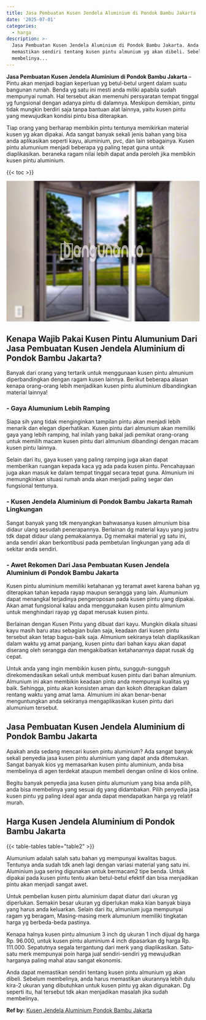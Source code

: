 ```yaml
---
title: Jasa Pembuatan Kusen Jendela Aluminium di Pondok Bambu Jakarta
date: '2025-07-01'
categories:
  - harga
description: >-
  Jasa Pembuatan Kusen Jendela Aluminium di Pondok Bambu Jakarta. Anda dapat
  memastikan sendiri tentang kusen pintu almunium yg akan dibeli. Sebelum
  membelinya...
---
```


**Jasa Pembuatan Kusen Jendela Aluminium di Pondok Bambu Jakarta** – Pintu akan menjadi bagian keperluan yg betul-betul urgent dalam suatu bangunan rumah. Benda yg satu ini mesti anda miliki apabila sudah mempunyai rumah. Hal tersebut akan memenuhi persyaratan tempat tinggal yg fungsional dengan adanya pintu di dalamnya. Meskipun demikian, pintu tidak mungkin berdiri saja tanpa bantuan alat lainnya, yaitu kusen pintu yang mewujudkan kondisi pintu bisa diterapkan.

Tiap orang yang berharap membikin pintu tentunya memikirkan material kusen yg akan dipakai. Ada sangat banyak sekali jenis bahan yang bisa anda aplikasikan seperti kayu, aluminium, pvc, dan lain sebagainya. Kusen pintu alumunium menjadi beberapa yg paling tepat guna untuk diaplikasikan. beraneka ragam nilai lebih dapat anda peroleh jika membikin kusen pintu aluminium.

{{< toc >}}

![Jasa Pembuatan Kusen Jendela Aluminium di Pondok Bambu Jakarta](/images/harga-kusen-jendela-alumunium-03.png)

## Kenapa Wajib Pakai Kusen Pintu Alumunium Dari Jasa Pembuatan Kusen Jendela Aluminium di Pondok Bambu Jakarta?

Banyak dari orang yang tertarik untuk menggunaan kusen pintu almunium diperbandingkan dengan ragam kusen lainnya. Berikut beberapa alasan kenapa orang-orang lebih menjadikan kusen pintu aluminium dibandingkan material lainnya!

### \- Gaya Alumunium Lebih Ramping

Siapa sih yang tidak menginginkan tampilan pintu akan menjadi lebih menarik dan elegan diperhatikan. Kusen pintu dari almunium akan memiliki gaya yang lebih ramping, hal inilah yang bakal jadi pemikat orang-orang untuk memilih macam kusen pintu dari almunium dibandingi dengan macam kusen pintu lainnya.

Selain dari itu, gaya kusen yang paling ramping juga akan dapat memberikan ruangan kepada kaca yg ada pada kusen pintu. Pencahayaan juga akan masuk ke dalam tempat tinggal secara tepat guna. Almunium ini memungkinkan situasi rumah anda akan menjadi paling segar dan fungsional tentunya.

### \- Kusen Jendela Aluminium di Pondok Bambu Jakarta Ramah Lingkungan

Sangat banyak yang tdk menyangkan bahwasanya kusen almunium bisa didaur ulang sesudah penerapannya. Berlainan dg material kayu yang justru tdk dapat didaur ulang pemakaiannya. Dg memakai material yg satu ini, anda sendiri akan berkontibusi pada pembetulan lingkungan yang ada di sekitar anda sendiri.

### \- Awet Rekomen Dari Jasa Pembuatan Kusen Jendela Aluminium di Pondok Bambu Jakarta

Kusen pintu aluminium memiliki ketahanan yg teramat awet karena bahan yg diterapkan tahan kepada rayap maupun serangga yang lain. Alumunium dapat menangkal terjadinya pengeroposan pada kusen pintu yang dipakai. Akan amat fungsional kalau anda menggunakan kusen pintu almunium untuk menghindari rayap yg dapat merusak kusen pintu.

Berlainan dengan Kusen Pintu yang dibuat dari kayu. Mungkin dikala situasi kayu masih baru atau sebagian bulan saja, keadaan dari kusen pintu tersebut akan tetap bagus-baik saja. Almunium sekiranya telah diaplikasikan dalam waktu yg amat panjang, kusen pintu dari bahan kayu akan dapat diserang oleh serangga dan mengakibatkan ketahanannya dapat rusak dg cepat.

Untuk anda yang ingin membikin kusen pintu, sungguh-sungguh direkomendasikan sekali untuk membuat kusen pintu dari bahan almunium. Almunium ini akan membikin keadaan pintu anda mempunyai kualitas yg baik. Sehingga, pintu akan konsisten aman dan kokoh diterapkan dalam rentang waktu yang amat lama. Almunium ini akan benar-benar menguntungkan anda sekiranya mengaplikasikan kusen pintu dari alumunium tersebut.

## Jasa Pembuatan Kusen Jendela Aluminium di Pondok Bambu Jakarta

Apakah anda sedang mencari kusen pintu aluminium? Ada sangat banyak sekali penyedia jasa kusen pintu aluminium yang dapat anda ditemukan. Sangat banyak kios yg memasarkan kusen pintu aluminium, anda bisa membelinya di agen terdekat ataupun membeli dengan online di kios online.

Begitu banyak penyedia jasa kusen pintu alumunium yang bisa anda pilih, anda bisa membelinya yang sesuai dg yang didambakan. Pilih penyedia jasa kusen pintu yg paling ideal agar anda dapat mendapatkan harga yg relatif murah.

## Harga Kusen Jendela Aluminium di Pondok Bambu Jakarta

{{< table-tables table="table2" >}}

Alumunium adalah salah satu bahan yg mempunyai kwalitas bagus. Tentunya anda sudah tdk aneh lagi dengan variasi material yang satu ini. Aluminium juga sering digunakan untuk bermacam2 tipe benda. Untuk dipakai pada kusen pintu tentu akan betul-betul efektif dan bisa menjadikan pintu akan menjadi sangat awet.

Untuk pembelian kusen pintu aluminium dapat diatur dari ukuran yg diperlukan. Semakin besar ukuran yg diperlukan maka kian banyak biaya yang harus anda keluarkan. Selain dari itu, almunium juga mempunyai ragam yg beragam, Masing-masing merk alumunium memiliki tingkatan harga yg berbeda-beda pastinya.

Kenapa halnya kusen pintu almunium 3 inch dg ukuran 1 inch dijual dg harga Rp. 96.000, untuk kusen pintu aluminium 4 inch dipasarkan dg harga Rp. 111.000. Sepatutnya segala tergantung dari merk yang diaplikasikan. Satu-satu merk mempunyai poin harga jual sendiri-sendiri yg mewujudkan harganya paling mahal atau sangat ekonomis.

Anda dapat memastikan sendiri tentang kusen pintu almunium yg akan dibeli. Sebelum membelinya, anda harus memastikan ukurannya lebih dulu kira-2 ukuran yang dibutuhkan untuk kusen pintu yg akan digunakan. Dg seperti itu, hal tersebut tdk akan menjadikan masalah jika sudah membelinya.

**Ref by:** [Kusen Jendela Aluminium Pondok Bambu Jakarta](https://id.wikipedia.org/wiki/Kusen)
